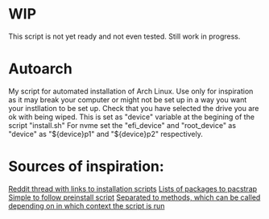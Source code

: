 # WIP
This script is not yet ready and not even tested. Still work in progress.

# Autoarch
My script for automated installation of Arch Linux. Use only for inspiration as it may break your computer or might not be set up in a way you want your instllation to be set up.
Check that you have selected the drive you are ok with being wiped. This is set as "device" variable at the begining of the script "install.sh"
For nvme set the "efi\_device" and "root\_device" as "device" as "${device}p1" and "${device}p2" respectively.

# Sources of inspiration:
[Reddit thread with links to installation scripts](https://www.reddit.com/r/archlinux/comments/ob9ufn/how_can_i_make_an_arch_install_script/)
[Lists of packages to pacstrap](https://github.com/deepbsd/Farchi/blob/master/farchi.sh)
[Simple to follow preinstall script](https://github.com/johnynfulleffect/ArchMatic/blob/master/preinstall.sh)
[Separated to methods, which can be called depending on in which context the script is run](https://github.com/mietinen/archer)

